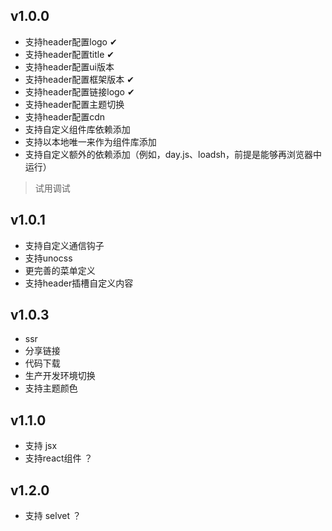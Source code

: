 ## v1.0.0
 - 支持header配置logo ✔
 - 支持header配置title ✔
 - 支持header配置ui版本
 - 支持header配置框架版本 ✔
 - 支持header配置链接logo ✔
 - 支持header配置主题切换
 - 支持header配置cdn
 - 支持自定义组件库依赖添加
 - 支持以本地唯一来作为组件库添加
 - 支持自定义额外的依赖添加（例如，day.js、loadsh，前提是能够再浏览器中运行）
> 试用调试
## v1.0.1  
 - 支持自定义通信钩子
 - 支持unocss
 - 更完善的菜单定义
 - 支持header插槽自定义内容
## v1.0.3
 - ssr
 - 分享链接
 - 代码下载
 - 生产开发环境切换
 -  支持主题颜色
## v1.1.0   
 - 支持 jsx
 - 支持react组件 ？
## v1.2.0   
 - 支持 selvet ？
